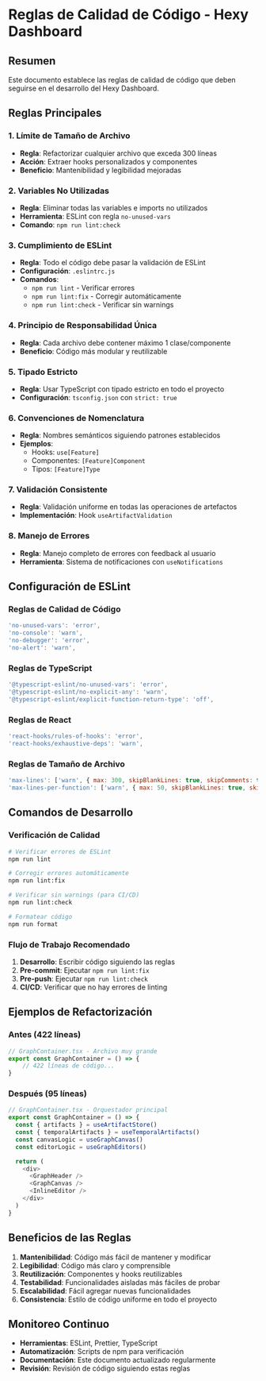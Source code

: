 # Reglas de Calidad de Código - Hexy Dashboard

## Resumen

Este documento establece las reglas de calidad de código que deben seguirse en el desarrollo del Hexy Dashboard.

## Reglas Principales

### 1. Límite de Tamaño de Archivo

- **Regla**: Refactorizar cualquier archivo que exceda 300 líneas
- **Acción**: Extraer hooks personalizados y componentes
- **Beneficio**: Mantenibilidad y legibilidad mejoradas

### 2. Variables No Utilizadas

- **Regla**: Eliminar todas las variables e imports no utilizados
- **Herramienta**: ESLint con regla `no-unused-vars`
- **Comando**: `npm run lint:check`

### 3. Cumplimiento de ESLint

- **Regla**: Todo el código debe pasar la validación de ESLint
- **Configuración**: `.eslintrc.js`
- **Comandos**:
    - `npm run lint` - Verificar errores
    - `npm run lint:fix` - Corregir automáticamente
    - `npm run lint:check` - Verificar sin warnings

### 4. Principio de Responsabilidad Única

- **Regla**: Cada archivo debe contener máximo 1 clase/componente
- **Beneficio**: Código más modular y reutilizable

### 5. Tipado Estricto

- **Regla**: Usar TypeScript con tipado estricto en todo el proyecto
- **Configuración**: `tsconfig.json` con `strict: true`

### 6. Convenciones de Nomenclatura

- **Regla**: Nombres semánticos siguiendo patrones establecidos
- **Ejemplos**:
    - Hooks: `use[Feature]`
    - Componentes: `[Feature]Component`
    - Tipos: `[Feature]Type`

### 7. Validación Consistente

- **Regla**: Validación uniforme en todas las operaciones de artefactos
- **Implementación**: Hook `useArtifactValidation`

### 8. Manejo de Errores

- **Regla**: Manejo completo de errores con feedback al usuario
- **Herramienta**: Sistema de notificaciones con `useNotifications`

## Configuración de ESLint

### Reglas de Calidad de Código

```javascript
'no-unused-vars': 'error',
'no-console': 'warn',
'no-debugger': 'error',
'no-alert': 'warn',
```

### Reglas de TypeScript

```javascript
'@typescript-eslint/no-unused-vars': 'error',
'@typescript-eslint/no-explicit-any': 'warn',
'@typescript-eslint/explicit-function-return-type': 'off',
```

### Reglas de React

```javascript
'react-hooks/rules-of-hooks': 'error',
'react-hooks/exhaustive-deps': 'warn',
```

### Reglas de Tamaño de Archivo

```javascript
'max-lines': ['warn', { max: 300, skipBlankLines: true, skipComments: true }],
'max-lines-per-function': ['warn', { max: 50, skipBlankLines: true, skipComments: true }],
```

## Comandos de Desarrollo

### Verificación de Calidad

```bash
# Verificar errores de ESLint
npm run lint

# Corregir errores automáticamente
npm run lint:fix

# Verificar sin warnings (para CI/CD)
npm run lint:check

# Formatear código
npm run format
```

### Flujo de Trabajo Recomendado

1. **Desarrollo**: Escribir código siguiendo las reglas
2. **Pre-commit**: Ejecutar `npm run lint:fix`
3. **Pre-push**: Ejecutar `npm run lint:check`
4. **CI/CD**: Verificar que no hay errores de linting

## Ejemplos de Refactorización

### Antes (422 líneas)

```typescript
// GraphContainer.tsx - Archivo muy grande
export const GraphContainer = () => {
    // 422 líneas de código...
}
```

### Después (95 líneas)

```typescript
// GraphContainer.tsx - Orquestador principal
export const GraphContainer = () => {
  const { artifacts } = useArtifactStore()
  const { temporalArtifacts } = useTemporalArtifacts()
  const canvasLogic = useGraphCanvas()
  const editorLogic = useGraphEditors()

  return (
    <div>
      <GraphHeader />
      <GraphCanvas />
      <InlineEditor />
    </div>
  )
}
```

## Beneficios de las Reglas

1. **Mantenibilidad**: Código más fácil de mantener y modificar
2. **Legibilidad**: Código más claro y comprensible
3. **Reutilización**: Componentes y hooks reutilizables
4. **Testabilidad**: Funcionalidades aisladas más fáciles de probar
5. **Escalabilidad**: Fácil agregar nuevas funcionalidades
6. **Consistencia**: Estilo de código uniforme en todo el proyecto

## Monitoreo Continuo

- **Herramientas**: ESLint, Prettier, TypeScript
- **Automatización**: Scripts de npm para verificación
- **Documentación**: Este documento actualizado regularmente
- **Revisión**: Revisión de código siguiendo estas reglas
